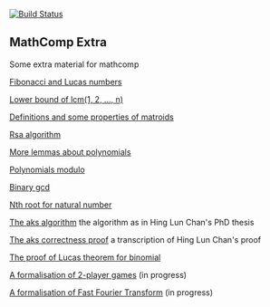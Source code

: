 [![Build Status](https://travis-ci.com/thery/mathcomp-extra.svg?branch=master)](https://travis-ci.com/thery/mathcomp-extra)

## MathComp Extra


Some extra material for mathcomp

 [Fibonacci and Lucas numbers](./fib.v)

 [Lower bound of lcm(1, 2, ..., n)](./lcm_lbound.v)

 [Definitions and some properties of matroids](./matroid.v)

 [Rsa algorithm](./rsa.v)

 [More lemmas about polynomials](./more_thm.v)

 [Polynomials modulo](./divpoly.v)

 [Binary gcd](./bgcdn.v)

 [Nth root for natural number](./rootn.v)

 [The aks algorithm](./aks_algo.v)  the algorithm as in Hing Lun Chan's PhD thesis
 
 [The aks correctness proof](./aks.v)  a transcription of Hing Lun Chan's proof
 
 [The proof of Lucas theorem for binomial](./digitn.v)

 [A formalisation of 2-player games](./tplayer.v) (in progress)

 [A formalisation of Fast Fourier Transform](./fft.v) (in progress)